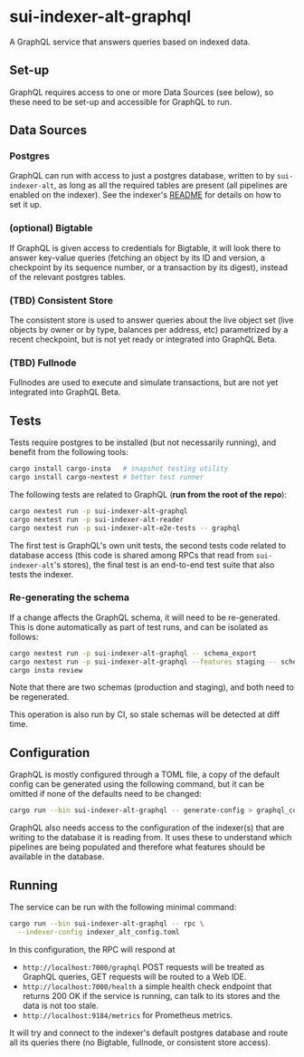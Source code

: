 # sui-indexer-alt-graphql

A GraphQL service that answers queries based on indexed data.

## Set-up

GraphQL requires access to one or more Data Sources (see below), so these need
to be set-up and accessible for GraphQL to run.

## Data Sources

### Postgres

GraphQL can run with access to just a postgres database, written to by
`sui-indexer-alt`, as long as all the required tables are present (all
pipelines are enabled on the indexer). See the indexer's
[README](../sui-indexer-alt/README.md) for details on how to set it up.

### (optional) Bigtable

If GraphQL is given access to credentials for Bigtable, it will look there to
answer key-value queries (fetching an object by its ID and version, a
checkpoint by its sequence number, or a transaction by its digest), instead of
the relevant postgres tables.

### (TBD) Consistent Store

The consistent store is used to answer queries about the live object set (live
objects by owner or by type, balances per address, etc) parametrized by a
recent checkpoint, but is not yet ready or integrated into GraphQL Beta.

### (TBD) Fullnode

Fullnodes are used to execute and simulate transactions, but are not yet
integrated into GraphQL Beta.

## Tests

Tests require postgres to be installed (but not necessarily running), and
benefit from the following tools:

```sh
cargo install cargo-insta   # snapshot testing utility
cargo install cargo-nextest # better test runner
```

The following tests are related to GraphQL (**run from the root of the repo**):
```sh
cargo nextest run -p sui-indexer-alt-graphql
cargo nextest run -p sui-indexer-alt-reader
cargo nextest run -p sui-indexer-alt-e2e-tests -- graphql
```

The first test is GraphQL's own unit tests, the second tests code related to
database access (this code is shared among RPCs that read from
`sui-indexer-alt`'s stores), the final test is an end-to-end test suite that
also tests the indexer.

### Re-generating the schema

If a change affects the GraphQL schema, it will need to be re-generated. This
is done automatically as part of test runs, and can be isolated as follows:

```sh
cargo nextest run -p sui-indexer-alt-graphql -- schema_export
cargo nextest run -p sui-indexer-alt-graphql --features staging -- schema_export
cargo insta review
```

Note that there are two schemas (production and staging), and both need to be
regenerated.

This operation is also run by CI, so stale schemas will be detected at diff
time.

## Configuration

GraphQL is mostly configured through a TOML file, a copy of the default config
can be generated using the following command, but it can be omitted if none of
the defaults need to be changed:

```sh
cargo run --bin sui-indexer-alt-graphql -- generate-config > graphql_config.toml
```

GraphQL also needs access to the configuration of the indexer(s) that are
writing to the database it is reading from. It uses these to understand which
pipelines are being populated and therefore what features should be available
in the database.

## Running

The service can be run with the following minimal command:

```sh
cargo run --bin sui-indexer-alt-graphql -- rpc \
  --indexer-config indexer_alt_config.toml
```

In this configuration, the RPC will respond at

- `http://localhost:7000/graphql` POST requests will be treated as GraphQL
  queries, GET requests will be routed to a Web IDE.
- `http://localhost:7000/health` a simple health check endpoint that returns
  200 OK if the service is running, can talk to its stores and the data is not
  too stale.
- `http://localhost:9184/metrics` for Prometheus metrics.

It will try and connect to the indexer's default postgres database and route
all its queries there (no Bigtable, fullnode, or consistent store access).
